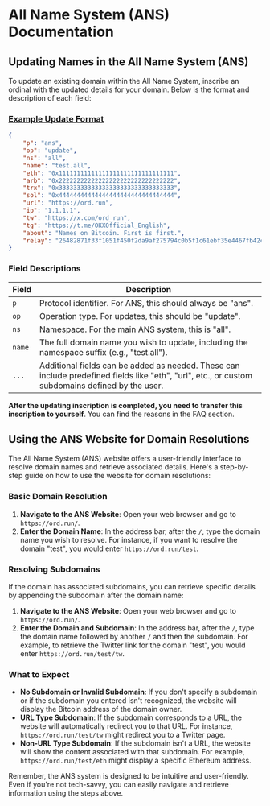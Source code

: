 # All Name System (ANS) Documentation

## Updating Names in the All Name System (ANS)

To update an existing domain within the All Name System, inscribe an ordinal with the updated details for your domain. Below is the format and description of each field:

### [Example Update Format](https://ordinals.com/inscription/a74a6737e957dd7e96b2af6f998154fea73ced69ddefec632c557da4cdcc742ai0)

```json
{
    "p": "ans",
    "op": "update",
    "ns": "all",
    "name": "test.all",
    "eth": "0x11111111111111111111111111111111",
    "arb": "0x22222222222222222222222222222222",
    "trx": "0x33333333333333333333333333333333",
    "sol": "0x44444444444444444444444444444444",
    "url": "https://ord.run",
    "ip": "1.1.1.1",
    "tw": "https://x.com/ord_run",
    "tg": "https://t.me/OKXOfficial_English",
    "about": "Names on Bitcoin. First is first.",
    "relay": "26482871f33f1051f450f2da9af275794c0b5f1c61ebf35e4467fb42c2813403i0"
}
```

### Field Descriptions

| Field | Description |
|-------|-------------|
| `p`   | Protocol identifier. For ANS, this should always be "ans". |
| `op`  | Operation type. For updates, this should be "update". |
| `ns`  | Namespace. For the main ANS system, this is "all". |
| `name`| The full domain name you wish to update, including the namespace suffix (e.g., "test.all"). |
| `...` | Additional fields can be added as needed. These can include predefined fields like "eth", "url", etc., or custom subdomains defined by the user. |

**After the updating inscription is completed, you need to transfer this  inscription to yourself**. You can find the reasons in the FAQ section.

## Using the ANS Website for Domain Resolutions

The All Name System (ANS) website offers a user-friendly interface to resolve domain names and retrieve associated details. Here's a step-by-step guide on how to use the website for domain resolutions:

### Basic Domain Resolution

1. **Navigate to the ANS Website**: Open your web browser and go to `https://ord.run/`.
2. **Enter the Domain Name**: In the address bar, after the `/`, type the domain name you wish to resolve. For instance, if you want to resolve the domain "test", you would enter `https://ord.run/test`.

### Resolving Subdomains

If the domain has associated subdomains, you can retrieve specific details by appending the subdomain after the domain name:

1. **Navigate to the ANS Website**: Open your web browser and go to `https://ord.run/`.
2. **Enter the Domain and Subdomain**: In the address bar, after the `/`, type the domain name followed by another `/` and then the subdomain. For example, to retrieve the Twitter link for the domain "test", you would enter `https://ord.run/test/tw`.

### What to Expect

- **No Subdomain or Invalid Subdomain**: If you don't specify a subdomain or if the subdomain you entered isn't recognized, the website will display the Bitcoin address of the domain owner.
- **URL Type Subdomain**: If the subdomain corresponds to a URL, the website will automatically redirect you to that URL. For instance, `https://ord.run/test/tw` might redirect you to a Twitter page.
- **Non-URL Type Subdomain**: If the subdomain isn't a URL, the website will show the content associated with that subdomain. For example, `https://ord.run/test/eth` might display a specific Ethereum address.

Remember, the ANS system is designed to be intuitive and user-friendly. Even if you're not tech-savvy, you can easily navigate and retrieve information using the steps above.

